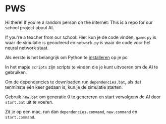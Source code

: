 # PWS

Hi there! If you're a random person on the internet: This is a repo for our school project about AI.

If you're a teacher from our school: Hier kun je de code vinden, `game.py` is waar de simulatie is gecodeerd en `network.py` is waar de code voor het neural network staat.

Als eerste is het belangrijk om Python te [installeren](https://www.python.org/downloads/release/python-3117/) op je pc

In het mapje `scripts` zijn scripts te vinden die je kunt uitvoeren om de AI te gebruiken.

Om de dependencies te downloaden run `dependencies.bat`, als dat tenminste één keer gedaan is, kun je de simulatie starten.

Gebruik `new.bat` om generatie 0 te genereren en start vervolgens de AI door `start.bat` uit te voeren.

Zit je op een mac, run dan `dependencies.command`, `new.command` en `start.command`.